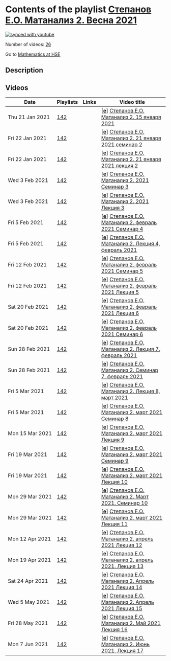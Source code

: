 # Contents of the playlist [Степанов Е.О. Матанализ 2.  Весна 2021](https://www.youtube.com/playlist?list=PLq3E5oubNNoCvb1R9qEZF4m5z3N90W-Gq)

[![synced with youtube](https://img.shields.io/github/last-commit/mathphysschool/mathphysschool.github.io/autoupdate1?label=synced%20with%20youtube)](#)

Number of videos: [26](#videos)

Go to [Mathematics at HSE](../README.md)

## Description



## Videos

|Date|Playlists|Links|Video title|
|---|---|---|---|
| Thu&nbsp;21&nbsp;Jan&nbsp;2021 | [142](../playlists/142 "Степанов Е.О. Матанализ 2.  Весна 2021") |  | [[**e**](https://studio.youtube.com/video/Kwt-mOco0hE/edit "Edit")] [Степанов Е.О. Матанализ 2.  15 января 2021](https://www.youtube.com/watch?v=Kwt-mOco0hE&list=PLq3E5oubNNoCvb1R9qEZF4m5z3N90W-Gq "Лекция 1") |
| Fri&nbsp;22&nbsp;Jan&nbsp;2021 | [142](../playlists/142 "Степанов Е.О. Матанализ 2.  Весна 2021") |  | [[**e**](https://studio.youtube.com/video/8Y9yanCjdF8/edit "Edit")] [Степанов Е.О. Матанализ 2. 21 января 2021  семинар 2](https://www.youtube.com/watch?v=8Y9yanCjdF8&list=PLq3E5oubNNoCvb1R9qEZF4m5z3N90W-Gq "Семинар") |
| Fri&nbsp;22&nbsp;Jan&nbsp;2021 | [142](../playlists/142 "Степанов Е.О. Матанализ 2.  Весна 2021") |  | [[**e**](https://studio.youtube.com/video/N8HJfdcFRqA/edit "Edit")] [Степанов Е.О. Матанализ 2.   21 января 2021 лекция 2](https://www.youtube.com/watch?v=N8HJfdcFRqA&list=PLq3E5oubNNoCvb1R9qEZF4m5z3N90W-Gq "Лекция 2") |
| Wed&nbsp;3&nbsp;Feb&nbsp;2021 | [142](../playlists/142 "Степанов Е.О. Матанализ 2.  Весна 2021") |  | [[**e**](https://studio.youtube.com/video/a-W4vEJ92jY/edit "Edit")] [Степанов Е.О. Матанализ 2.  2021 Семинар 3](https://www.youtube.com/watch?v=a-W4vEJ92jY&list=PLq3E5oubNNoCvb1R9qEZF4m5z3N90W-Gq) |
| Wed&nbsp;3&nbsp;Feb&nbsp;2021 | [142](../playlists/142 "Степанов Е.О. Матанализ 2.  Весна 2021") |  | [[**e**](https://studio.youtube.com/video/KBQNGSNPx_Y/edit "Edit")] [Степанов Е.О. Матанализ 2. 2021 Лекция 3](https://www.youtube.com/watch?v=KBQNGSNPx_Y&list=PLq3E5oubNNoCvb1R9qEZF4m5z3N90W-Gq) |
| Fri&nbsp;5&nbsp;Feb&nbsp;2021 | [142](../playlists/142 "Степанов Е.О. Матанализ 2.  Весна 2021") |  | [[**e**](https://studio.youtube.com/video/NxAy4oZN7Tc/edit "Edit")] [Степанов Е.О. Матанализ 2.  февраль 2021 Семинар 4](https://www.youtube.com/watch?v=NxAy4oZN7Tc&list=PLq3E5oubNNoCvb1R9qEZF4m5z3N90W-Gq) |
| Fri&nbsp;5&nbsp;Feb&nbsp;2021 | [142](../playlists/142 "Степанов Е.О. Матанализ 2.  Весна 2021") |  | [[**e**](https://studio.youtube.com/video/Fuc-BNrj-Rc/edit "Edit")] [Степанов Е.О. Матанализ 2. Лекция 4, февраль 2021](https://www.youtube.com/watch?v=Fuc-BNrj-Rc&list=PLq3E5oubNNoCvb1R9qEZF4m5z3N90W-Gq) |
| Fri&nbsp;12&nbsp;Feb&nbsp;2021 | [142](../playlists/142 "Степанов Е.О. Матанализ 2.  Весна 2021") |  | [[**e**](https://studio.youtube.com/video/8PzWNNKFiuo/edit "Edit")] [Степанов Е.О. Матанализ 2.  февраль 2021 Семинар 5](https://www.youtube.com/watch?v=8PzWNNKFiuo&list=PLq3E5oubNNoCvb1R9qEZF4m5z3N90W-Gq) |
| Fri&nbsp;12&nbsp;Feb&nbsp;2021 | [142](../playlists/142 "Степанов Е.О. Матанализ 2.  Весна 2021") |  | [[**e**](https://studio.youtube.com/video/w2W4qc2SKBA/edit "Edit")] [Степанов Е.О. Матанализ 2.  февраль 2021 Лекция 5](https://www.youtube.com/watch?v=w2W4qc2SKBA&list=PLq3E5oubNNoCvb1R9qEZF4m5z3N90W-Gq) |
| Sat&nbsp;20&nbsp;Feb&nbsp;2021 | [142](../playlists/142 "Степанов Е.О. Матанализ 2.  Весна 2021") |  | [[**e**](https://studio.youtube.com/video/tuEGBqI5Y-Q/edit "Edit")] [Степанов Е.О. Матанализ 2. февраль 2021 Лекция 6](https://www.youtube.com/watch?v=tuEGBqI5Y-Q&list=PLq3E5oubNNoCvb1R9qEZF4m5z3N90W-Gq) |
| Sat&nbsp;20&nbsp;Feb&nbsp;2021 | [142](../playlists/142 "Степанов Е.О. Матанализ 2.  Весна 2021") |  | [[**e**](https://studio.youtube.com/video/nlkoHHeE0mw/edit "Edit")] [Степанов Е.О. Матанализ 2. февраль 2021 Семинар 6](https://www.youtube.com/watch?v=nlkoHHeE0mw&list=PLq3E5oubNNoCvb1R9qEZF4m5z3N90W-Gq) |
| Sun&nbsp;28&nbsp;Feb&nbsp;2021 | [142](../playlists/142 "Степанов Е.О. Матанализ 2.  Весна 2021") |  | [[**e**](https://studio.youtube.com/video/WpRVcJp9N0c/edit "Edit")] [Степанов Е.О. Матанализ 2.  Лекция 7. февраль 2021](https://www.youtube.com/watch?v=WpRVcJp9N0c&list=PLq3E5oubNNoCvb1R9qEZF4m5z3N90W-Gq) |
| Sun&nbsp;28&nbsp;Feb&nbsp;2021 | [142](../playlists/142 "Степанов Е.О. Матанализ 2.  Весна 2021") |  | [[**e**](https://studio.youtube.com/video/SxuVFvn3Aqc/edit "Edit")] [Степанов Е.О. Матанализ 2. Семинар 7. февраль 2021](https://www.youtube.com/watch?v=SxuVFvn3Aqc&list=PLq3E5oubNNoCvb1R9qEZF4m5z3N90W-Gq) |
| Fri&nbsp;5&nbsp;Mar&nbsp;2021 | [142](../playlists/142 "Степанов Е.О. Матанализ 2.  Весна 2021") |  | [[**e**](https://studio.youtube.com/video/-mSlkKTCxBo/edit "Edit")] [Степанов Е.О. Матанализ 2. Лекция 8, март 2021](https://www.youtube.com/watch?v=-mSlkKTCxBo&list=PLq3E5oubNNoCvb1R9qEZF4m5z3N90W-Gq) |
| Fri&nbsp;5&nbsp;Mar&nbsp;2021 | [142](../playlists/142 "Степанов Е.О. Матанализ 2.  Весна 2021") |  | [[**e**](https://studio.youtube.com/video/6hwLf7cr8gs/edit "Edit")] [Степанов Е.О. Матанализ 2.  март 2021 Семинар 8](https://www.youtube.com/watch?v=6hwLf7cr8gs&list=PLq3E5oubNNoCvb1R9qEZF4m5z3N90W-Gq) |
| Mon&nbsp;15&nbsp;Mar&nbsp;2021 | [142](../playlists/142 "Степанов Е.О. Матанализ 2.  Весна 2021") |  | [[**e**](https://studio.youtube.com/video/PW52h4zpXZ0/edit "Edit")] [Степанов Е.О. Матанализ 2.  март 2021 Лекция 9](https://www.youtube.com/watch?v=PW52h4zpXZ0&list=PLq3E5oubNNoCvb1R9qEZF4m5z3N90W-Gq) |
| Fri&nbsp;19&nbsp;Mar&nbsp;2021 | [142](../playlists/142 "Степанов Е.О. Матанализ 2.  Весна 2021") |  | [[**e**](https://studio.youtube.com/video/cGBqualbmGc/edit "Edit")] [Степанов Е.О. Матанализ 2.  март 2021 Семинар 9](https://www.youtube.com/watch?v=cGBqualbmGc&list=PLq3E5oubNNoCvb1R9qEZF4m5z3N90W-Gq) |
| Fri&nbsp;19&nbsp;Mar&nbsp;2021 | [142](../playlists/142 "Степанов Е.О. Матанализ 2.  Весна 2021") |  | [[**e**](https://studio.youtube.com/video/oYLQl_RZzzQ/edit "Edit")] [Степанов Е.О. Матанализ 2.  март 2021 Лекция 10](https://www.youtube.com/watch?v=oYLQl_RZzzQ&list=PLq3E5oubNNoCvb1R9qEZF4m5z3N90W-Gq) |
| Mon&nbsp;29&nbsp;Mar&nbsp;2021 | [142](../playlists/142 "Степанов Е.О. Матанализ 2.  Весна 2021") |  | [[**e**](https://studio.youtube.com/video/6HtmJZYX_Hc/edit "Edit")] [Степанов Е.О. Матанализ 2.  Март  2021. Семинар 10](https://www.youtube.com/watch?v=6HtmJZYX_Hc&list=PLq3E5oubNNoCvb1R9qEZF4m5z3N90W-Gq) |
| Mon&nbsp;29&nbsp;Mar&nbsp;2021 | [142](../playlists/142 "Степанов Е.О. Матанализ 2.  Весна 2021") |  | [[**e**](https://studio.youtube.com/video/8xX_126sb2c/edit "Edit")] [Степанов Е.О. Матанализ 2. март 2021 Лекция 11](https://www.youtube.com/watch?v=8xX_126sb2c&list=PLq3E5oubNNoCvb1R9qEZF4m5z3N90W-Gq) |
| Mon&nbsp;12&nbsp;Apr&nbsp;2021 | [142](../playlists/142 "Степанов Е.О. Матанализ 2.  Весна 2021") |  | [[**e**](https://studio.youtube.com/video/fDKVwa_kvN0/edit "Edit")] [Степанов Е.О. Матанализ 2.  апрель 2021 Лекция 12](https://www.youtube.com/watch?v=fDKVwa_kvN0&list=PLq3E5oubNNoCvb1R9qEZF4m5z3N90W-Gq) |
| Mon&nbsp;19&nbsp;Apr&nbsp;2021 | [142](../playlists/142 "Степанов Е.О. Матанализ 2.  Весна 2021") |  | [[**e**](https://studio.youtube.com/video/IULUyA-8E1E/edit "Edit")] [Степанов Е.О. Матанализ 2. апрель 2021. Лекция 13](https://www.youtube.com/watch?v=IULUyA-8E1E&list=PLq3E5oubNNoCvb1R9qEZF4m5z3N90W-Gq) |
| Sat&nbsp;24&nbsp;Apr&nbsp;2021 | [142](../playlists/142 "Степанов Е.О. Матанализ 2.  Весна 2021") |  | [[**e**](https://studio.youtube.com/video/EaQCsXvZZwo/edit "Edit")] [Степанов Е.О. Матанализ 2.  Апрель 2021 Лекция 14](https://www.youtube.com/watch?v=EaQCsXvZZwo&list=PLq3E5oubNNoCvb1R9qEZF4m5z3N90W-Gq) |
| Wed&nbsp;5&nbsp;May&nbsp;2021 | [142](../playlists/142 "Степанов Е.О. Матанализ 2.  Весна 2021") |  | [[**e**](https://studio.youtube.com/video/YsryfcCZxj0/edit "Edit")] [Степанов Е.О. Матанализ 2.  Апрель 2021 Лекция 15](https://www.youtube.com/watch?v=YsryfcCZxj0&list=PLq3E5oubNNoCvb1R9qEZF4m5z3N90W-Gq) |
| Fri&nbsp;28&nbsp;May&nbsp;2021 | [142](../playlists/142 "Степанов Е.О. Матанализ 2.  Весна 2021") |  | [[**e**](https://studio.youtube.com/video/dB_sdNlYGN8/edit "Edit")] [Степанов Е.О. Матанализ 2.  Май 2021 Лекция 16](https://www.youtube.com/watch?v=dB_sdNlYGN8&list=PLq3E5oubNNoCvb1R9qEZF4m5z3N90W-Gq) |
| Mon&nbsp;7&nbsp;Jun&nbsp;2021 | [142](../playlists/142 "Степанов Е.О. Матанализ 2.  Весна 2021") |  | [[**e**](https://studio.youtube.com/video/14djqI5qd5Y/edit "Edit")] [Степанов Е.О. Матанализ 2.  Июнь 2021. Лекция 17](https://www.youtube.com/watch?v=14djqI5qd5Y&list=PLq3E5oubNNoCvb1R9qEZF4m5z3N90W-Gq) |
